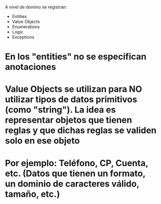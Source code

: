 ﻿A nivel de domino se registran:
- Entities
- Value Objects
- Enumerations
- Logic
- Exceptions

# En los "entities" no se especifican anotaciones

# Value Objects se utilizan para NO utilizar tipos de datos primitivos (como "string"). La idea es representar objetos que tienen reglas y que dichas reglas se validen solo en ese objeto
# Por ejemplo: Teléfono, CP, Cuenta, etc. (Datos que tienen un formato, un dominio de caracteres válido, tamaño, etc.)
